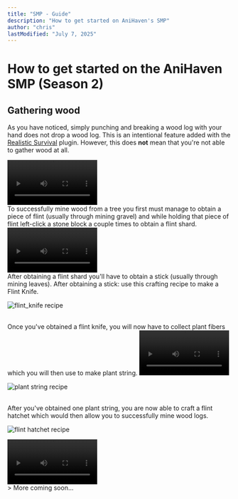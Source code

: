 ```yaml
---
title: "SMP - Guide" 
description: "How to get started on AniHaven's SMP"
author: "chris"
lastModified: "July 7, 2025"
---
```


# How to get started on the AniHaven SMP (Season 2)

## Gathering wood

As you have noticed, simply punching and breaking a wood log with your hand does not drop a wood log. This is an intentional feature added with the [Realistic Survival](https://github.com/ValMobile/RealisticSurvival) plugin. However, this does **not** mean that you're not able to gather wood at all. 

<video style="width: 40%; max-width: 640px; height: auto;" controls>
  <source src="/uploads/Tree_punch.mp4" type="video/mp4">
  Your browser does not support the video tag.
</video>

<br>
To successfully mine wood from a tree you first must manage to obtain a piece of flint (usually through mining gravel) and while holding that piece of flint left-click a stone block a couple times to obtain a flint shard.

<video style="width: 40%; max-width: 640px; height: auto;" controls>
  <source src="/uploads/Flint_shard.mp4" type="video/mp4">
  Your browser does not support the video tag.
</video>

<br>
After obtaining a flint shard you'll have to obtain a stick (usually through mining leaves). After obtaining a stick: use this crafting recipe to make a Flint Knife.

![flint_knife recipe](/uploads/flint_knife.png)

<br>
Once you've obtained a flint knife, you will now have to collect plant fibers which you will then use to make plant string.

<video style="width: 40%; max-width: 640px; height: auto;" controls>
  <source src="/uploads/Plant_fiber.mp4" type="video/mp4">
  Your browser does not support the video tag.
</video>

![plant string recipe](/uploads/plant_string.png)

<br>
After you've obtained one plant string, you are now able to craft a flint hatchet which would then allow you to successfully mine wood logs.

![flint hatchet recipe](/uploads/flint_hatchet.png)

<video style="width: 40%; max-width: 640px; height: auto;" controls>
  <source src="/uploads/Tree_break.mp4" type="video/mp4">
  Your browser does not support the video tag.
</video>

<br>
> More coming soon...








